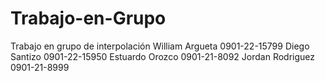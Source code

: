# Trabajo-en-Grupo
Trabajo en grupo de interpolación
William Argueta 0901-22-15799
Diego Santizo 0901-22-15950
Estuardo Orozco 0901-21-8092
Jordan Rodriguez 0901-21-8999
